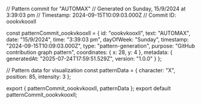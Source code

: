 // Pattern commit for "AUTOMAX"
// Generated on Sunday, 15/9/2024 at 3:39:03 pm
// Timestamp: 2024-09-15T10:09:03.000Z
// Commit ID: oookvkooxll

const patternCommit_oookvkooxll = {
  id: "oookvkooxll",
  text: "AUTOMAX",
  date: "15/9/2024",
  time: "3:39:03 pm",
  dayOfWeek: "Sunday",
  timestamp: "2024-09-15T10:09:03.000Z",
  type: "pattern-generation",
  purpose: "GitHub contribution graph pattern",
  coordinates: {
    x: 28,
    y: 4
  },
  metadata: {
    generatedAt: "2025-07-24T17:59:51.529Z",
    version: "1.0.0"
  }
};

// Pattern data for visualization
const patternData = {
  character: "X",
  position: 85,
  intensity: 3
};

export { patternCommit_oookvkooxll, patternData };
export default patternCommit_oookvkooxll;
